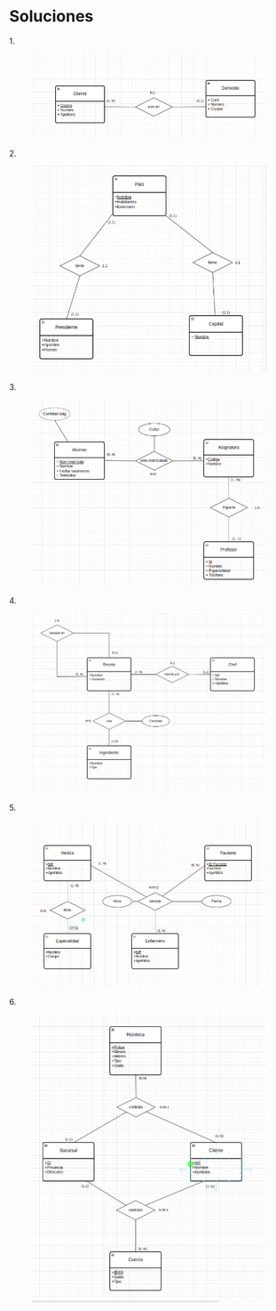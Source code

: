 # Soluciones

1\.

<figure><img src="../../.gitbook/assets/image (38).png" alt=""><figcaption></figcaption></figure>

2\.

<figure><img src="../../.gitbook/assets/image (40).png" alt=""><figcaption></figcaption></figure>

3\.

<figure><img src="../../.gitbook/assets/image (41).png" alt=""><figcaption></figcaption></figure>

4\.

<figure><img src="../../.gitbook/assets/image (83).png" alt=""><figcaption></figcaption></figure>

5\.

<figure><img src="../../.gitbook/assets/image (85).png" alt=""><figcaption></figcaption></figure>

6\.

<figure><img src="../../.gitbook/assets/image (86).png" alt=""><figcaption></figcaption></figure>
